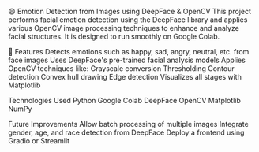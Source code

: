😄 Emotion Detection from Images using DeepFace & OpenCV
This project performs facial emotion detection using the DeepFace library and applies various OpenCV image processing techniques to enhance and analyze facial structures. It is designed to run smoothly on Google Colab.

📌 Features
Detects emotions such as happy, sad, angry, neutral, etc. from face images
Uses DeepFace's pre-trained facial analysis models
Applies OpenCV techniques like:
Grayscale conversion
Thresholding
Contour detection
Convex hull drawing
Edge detection
Visualizes all stages with Matplotlib

Technologies Used
Python
Google Colab
DeepFace
OpenCV
Matplotlib
NumPy

Future Improvements
Allow batch processing of multiple images
Integrate gender, age, and race detection from DeepFace
Deploy a frontend using Gradio or Streamlit

